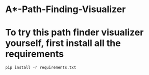 # A*-Path-Finding-Visualizer

# To try this path finder visualizer yourself, first install all the requirements
```
pip install -r requirements.txt
```
